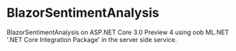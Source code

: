 # BlazorSentimentAnalysis
BlazorSentimentAnalysis on ASP.NET Core 3.0 Preview 4
using oob ML.NET '.NET Core Integration Package' in the server side service.
